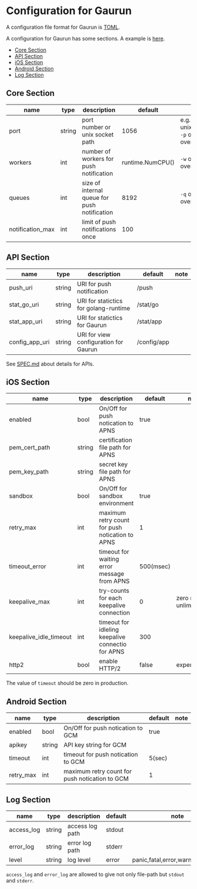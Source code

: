 # Configuration for Gaurun

A configuration file format for Gaurun is [TOML](https://github.com/toml-lang/toml).

A configuration for Gaurun has some sections. A example is [here](conf/gaurun.toml).

 * [Core Section](#core-section)
 * [API Section](#api-section)
 * [iOS Section](#ios-section)
 * [Android Section](#android-section)
 * [Log Section](#log-section)

## Core Section

|name            |type  |description                                 |default         |note                                |
|----------------|------|--------------------------------------------|----------------|------------------------------------|
|port            |string|port number or unix socket path             |1056            |e.g.)1056, unix:/tmp/gaurun.sock <br/> `-p` option can overwrite    |
|workers         |int   |number of workers for push notification     |runtime.NumCPU()|`-w` options can overwrite          |
|queues          |int   |size of internal queue for push notification|8192            |`-q` options can overwrite          |
|notification_max|int   |limit of push notifications once            |100             |                                    |

## API Section

|name          |type  |description                          |default    |note|
|--------------|------|-------------------------------------|-----------|----|
|push_uri      |string|URI for push notification            |/push      |    |
|stat_go_uri   |string|URI for statictics for golang-runtime|/stat/go   |    |
|stat_app_uri  |string|URI for statictics for Gaurun        |/stat/app  |    |
|config_app_uri|string|URI for view configuration for Gaurun|/config/app|    |

See [SPEC.md](SPEC.md) about details for APIs.

## iOS Section

|name                  |type  |description                                      |default   |note                           |
|----------------------|------|-------------------------------------------------|----------|-------------------------------|
|enabled               |bool  |On/Off for push notication to APNS               |true      |                               |
|pem_cert_path         |string|certification file path for APNS                 |          |                               |
|pem_key_path          |string|secret key file path for APNS                    |          |                               |
|sandbox               |bool  |On/Off for sandbox environment                   |true      |                               |
|retry_max             |int   |maximum retry count for push notication to APNS  |1         |                               |
|timeout_error         |int   |timeout for waiting error message from APNS      |500(msec) |                               |
|keepalive_max         |int   |try-counts for each keepalive connection         |0         |zero makes unlimited           |
|keepalive_idle_timeout|int   |timeout for idleling keepalive connectio for APNS|300       |                               |
|http2                 |bool  |enable HTTP/2                                    |false     |experimental                   |

The value of `timeout` should be zero in production.

## Android Section

|name         |type  |description                                   |default|note|
|-------------|------|----------------------------------------------|-------|----|
|enabled      |bool  |On/Off for push notication to GCM             |true   |    |
|apikey       |string|API key string for GCM                        |       |    |
|timeout      |int   |timeout for push notication to GCM            |5(sec) |    |
|retry_max    |int   |maximum retry count for push notication to GCM|1      |    |

## Log Section

|name      |type  |description    |default|note                             |
|----------|------|---------------|-------|---------------------------------|
|access_log|string|access log path|stdout |                                 |
|error_log |string|error log path |stderr |                                 |
|level     |string|log level      |error  |panic,fatal,error,warn,info,debug|

`access_log` and `error_log` are allowed to give not only file-path but `stdout` and `stderr`.
